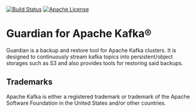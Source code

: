 [![Build Status](https://github.com/aiven/guardian-for-apache-kafka/actions/workflows/ci.yml/badge.svg)](https://github.com/aiven/guardian-for-apache-kafka/actions)
[![Apache License](https://img.shields.io/badge/license-APACHE_2-green.svg)](https://www.apache.org/licenses/LICENSE-2.0)

# Guardian for Apache Kafka®

Guardian is a backup and restore tool for Apache Kafka clusters. It is designed to continuously stream kafka topics
into persistent/object storages such as S3 and also provides tools for restoring said backups.

## Trademarks
Apache Kafka is either a registered trademark or trademark of the Apache Software Foundation in the United States and/or other countries.
